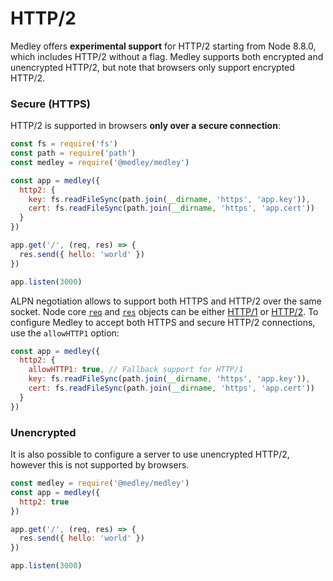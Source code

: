 # HTTP/2

Medley offers **experimental support** for HTTP/2 starting from Node 8.8.0,
which includes HTTP/2 without a flag. Medley supports both encrypted and
unencrypted HTTP/2, but note that browsers only support encrypted HTTP/2.

### Secure (HTTPS)

HTTP/2 is supported in browsers **only over a secure connection**:

```js
const fs = require('fs')
const path = require('path')
const medley = require('@medley/medley')

const app = medley({
  http2: {
    key: fs.readFileSync(path.join(__dirname, 'https', 'app.key')),
    cert: fs.readFileSync(path.join(__dirname, 'https', 'app.cert'))
  }
})

app.get('/', (req, res) => {
  res.send({ hello: 'world' })
})

app.listen(3000)
```

ALPN negotiation allows to support both HTTPS and HTTP/2 over the same socket.
Node core [`req`](Request.md#reqstream) and [`res`](Response.md#resstream)
objects can be either [HTTP/1](https://nodejs.org/api/http.html) or
[HTTP/2](https://nodejs.org/api/http2.html). To configure Medley to accept both
HTTPS and secure HTTP/2 connections, use the `allowHTTP1` option:

```js
const app = medley({
  http2: {
    allowHTTP1: true, // Fallback support for HTTP/1
    key: fs.readFileSync(path.join(__dirname, 'https', 'app.key')),
    cert: fs.readFileSync(path.join(__dirname, 'https', 'app.cert'))
  }
})
```

### Unencrypted

It is also possible to configure a server to use unencrypted HTTP/2,
however this is not supported by browsers.

```js
const medley = require('@medley/medley')
const app = medley({
  http2: true
})

app.get('/', (req, res) => {
  res.send({ hello: 'world' })
})

app.listen(3000)
```
